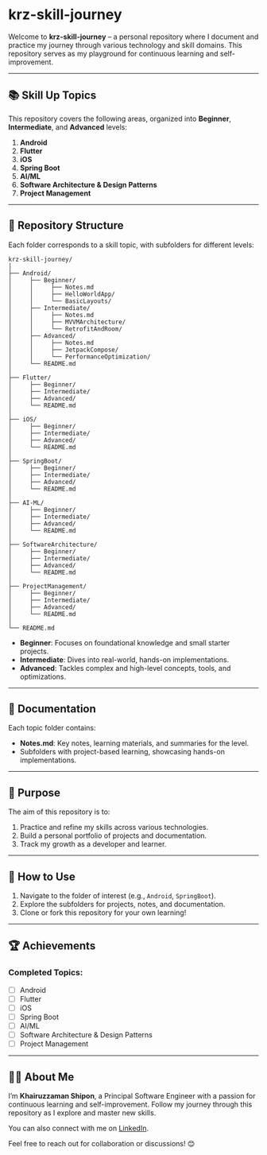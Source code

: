 # krz-skill-journey

Welcome to **krz-skill-journey** – a personal repository where I document and practice my journey through various technology and skill domains. This repository serves as my playground for continuous learning and self-improvement.

---

## 📚 **Skill Up Topics**

This repository covers the following areas, organized into **Beginner**, **Intermediate**, and **Advanced** levels:  

1. **Android**  
2. **Flutter**  
3. **iOS**  
4. **Spring Boot**  
5. **AI/ML**  
6. **Software Architecture & Design Patterns**  
7. **Project Management**

---

## 📂 **Repository Structure**

Each folder corresponds to a skill topic, with subfolders for different levels:  

```
krz-skill-journey/
│
├── Android/
│     ├── Beginner/
│     │     ├── Notes.md
│     │     ├── HelloWorldApp/
│     │     └── BasicLayouts/
│     ├── Intermediate/
│     │     ├── Notes.md
│     │     ├── MVVMArchitecture/
│     │     └── RetrofitAndRoom/
│     ├── Advanced/
│     │     ├── Notes.md
│     │     ├── JetpackCompose/
│     │     └── PerformanceOptimization/
│     └── README.md
│
├── Flutter/
│     ├── Beginner/
│     ├── Intermediate/
│     ├── Advanced/
│     └── README.md
│
├── iOS/
│     ├── Beginner/
│     ├── Intermediate/
│     ├── Advanced/
│     └── README.md
│
├── SpringBoot/
│     ├── Beginner/
│     ├── Intermediate/
│     ├── Advanced/
│     └── README.md
│
├── AI-ML/
│     ├── Beginner/
│     ├── Intermediate/
│     ├── Advanced/
│     └── README.md
│
├── SoftwareArchitecture/
│     ├── Beginner/
│     ├── Intermediate/
│     ├── Advanced/
│     └── README.md
│
├── ProjectManagement/
│     ├── Beginner/
│     ├── Intermediate/
│     ├── Advanced/
│     └── README.md
│
└── README.md
```
- **Beginner**: Focuses on foundational knowledge and small starter projects.  
- **Intermediate**: Dives into real-world, hands-on implementations.  
- **Advanced**: Tackles complex and high-level concepts, tools, and optimizations.  

---

## 📝 **Documentation**

Each topic folder contains:  
- **Notes.md**: Key notes, learning materials, and summaries for the level.  
- Subfolders with project-based learning, showcasing hands-on implementations.

---

## 🎯 **Purpose**

The aim of this repository is to:  
1. Practice and refine my skills across various technologies.  
2. Build a personal portfolio of projects and documentation.  
3. Track my growth as a developer and learner.

---

## 🚀 **How to Use**

1. Navigate to the folder of interest (e.g., `Android`, `SpringBoot`).  
2. Explore the subfolders for projects, notes, and documentation.  
3. Clone or fork this repository for your own learning!

---

## 🏆 **Achievements**

### Completed Topics:
- [ ] Android  
- [ ] Flutter  
- [ ] iOS  
- [ ] Spring Boot  
- [ ] AI/ML  
- [ ] Software Architecture & Design Patterns  
- [ ] Project Management  

---

## 🧑‍💻 **About Me**

I’m **Khairuzzaman Shipon**, a Principal Software Engineer with a passion for continuous learning and self-improvement. Follow my journey through this repository as I explore and master new skills.

You can also connect with me on [LinkedIn](https://www.linkedin.com/in/khairuzzaman-shipon).

Feel free to reach out for collaboration or discussions! 😊
